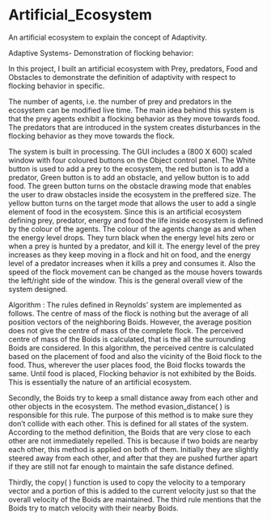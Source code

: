 Artificial_Ecosystem
====================

An artificial ecosystem to explain the concept of Adaptivity.

Adaptive Systems- Demonstration of flocking behavior:

In this project, I built an artificial ecosystem with Prey, predators, Food and Obstacles to demonstrate the definition of adaptivity with respect to flocking behavior in specific.

The number of agents, i.e. the number of prey and predators in the ecosystem can be modified live time. The main idea behind this system is that the prey agents exhibit a flocking behavior as they move towards food. The predators that are introduced in the system creates disturbances in the flocking behavior as they move towards the flock.

The system is built in processing. The GUI includes a (800 X 600) scaled window with four coloured buttons on the Object control panel. The White button is used to add a prey to the ecosystem, the red button is to add a predator, Green button is to add an obstacle, and yellow button is to add food. The green button turns on the obstacle drawing mode that enables the user to draw obstacles inside the ecosystem in the preffered size. The yellow button turns on the target mode that allows the user to add a single element of food in the ecosystem. Since this is an artificial ecosystem defining prey, predator, energy and food the life inside ecosystem is defined by the colour of the agents. The colour of the agents change as and when the energy level drops. They turn black when the energy level hits zero or when a prey is hunted by a predator, and kill it. The energy level of the prey increases as they keep moving in a flock and hit on food, and the energy level of a predator increases when it kills a prey and consumes it. Also the speed of the flock movement can be changed as the mouse hovers towards the left/right side of the window. This is the general overall view of the system designed.

Algorithm : 
The rules defined in Reynolds’ system are implemented as follows. The centre of mass of the flock is nothing but the average of all position vectors of the neighboring Boids. However, the average position does not give the centre of mass of the complete flock. The perceived centre of mass of the Boids is calculated, that is the all the surrounding Boids are considered. In this algorithm, the perceived centre is calculated based on the placement of food and also the vicinity of the Boid flock to the food. Thus, wherever the user places food, the Boid flocks towards the same. Until food is placed, Flocking behavior is not exhibited by the Boids. This is essentially the nature of an artificial ecosystem. 

Secondly, the Boids try to keep a small distance away from each other and other objects in the ecosystem. The method evasion_distance( ) is responsible for this rule. The purpose of this method is to make sure they don’t collide with each other. This is defined for all states of the system. According to the method definition, the Boids that are very close to each other are not immediately repelled. This is because if two boids are nearby each other, this method is applied on both of them. Initially they are slightly steered away from each other, and after that they are pushed further apart if they are still not far enough to maintain the safe distance defined.

Thirdly, the copy( ) function is used to copy the velocity to a temporary vector and a portion of this is added to the current velocity just so that the overall velocity of the Boids are maintained. The third rule mentions that the Boids try to match velocity with their nearby Boids.

